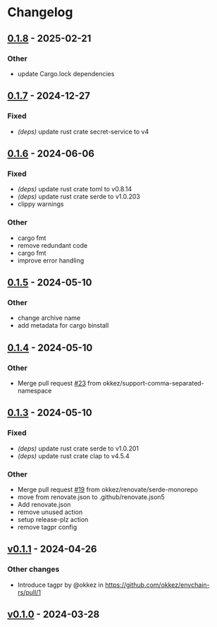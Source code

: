 # Changelog

## [0.1.8](https://github.com/okkez/envchain-rs/compare/v0.1.7...v0.1.8) - 2025-02-21

### Other

- update Cargo.lock dependencies

## [0.1.7](https://github.com/okkez/envchain-rs/compare/v0.1.6...v0.1.7) - 2024-12-27

### Fixed

- *(deps)* update rust crate secret-service to v4

## [0.1.6](https://github.com/okkez/envchain-rs/compare/v0.1.5...v0.1.6) - 2024-06-06

### Fixed
- *(deps)* update rust crate toml to v0.8.14
- *(deps)* update rust crate serde to v1.0.203
- clippy warnings

### Other
- cargo fmt
- remove redundant code
- cargo fmt
- improve error handling

## [0.1.5](https://github.com/okkez/envchain-rs/compare/v0.1.4...v0.1.5) - 2024-05-10

### Other
- change archive name
- add metadata for cargo binstall

## [0.1.4](https://github.com/okkez/envchain-rs/compare/v0.1.3...v0.1.4) - 2024-05-10

### Other
- Merge pull request [#23](https://github.com/okkez/envchain-rs/pull/23) from okkez/support-comma-separated-namespace

## [0.1.3](https://github.com/okkez/envchain-rs/compare/v0.1.2...v0.1.3) - 2024-05-10

### Fixed
- *(deps)* update rust crate serde to v1.0.201
- *(deps)* update rust crate clap to v4.5.4

### Other
- Merge pull request [#19](https://github.com/okkez/envchain-rs/pull/19) from okkez/renovate/serde-monorepo
- move from renovate.json to .github/renovate.json5
- Add renovate.json
- remove unused action
- setup release-plz action
- remove tagpr config

## [v0.1.1](https://github.com/okkez/envchain-rs/compare/v0.1.0...v0.1.1) - 2024-04-26
### Other changes
- Introduce tagpr by @okkez in https://github.com/okkez/envchain-rs/pull/1

## [v0.1.0](https://github.com/okkez/envchain-rs/commits/v0.1.0) - 2024-03-28
